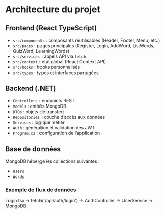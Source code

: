 # Architecture du projet

## Frontend (React TypeScript)
- `src/components` : composants réutilisables (Header, Footer, Menu, etc.)
- `src/pages` : pages principales (Register, Login, AddWord, ListWords, QuizWord, LearningWords)
- `src/services` : appels API via `fetch`
- `src/context` : état global (React Context API)
- `src/hooks` : hooks personnalisés
- `src/types` : types et interfaces partagées

## Backend (.NET)
- `Controllers` : endpoints REST
- `Models` : entités MongoDB
- `DTOs` : objets de transfert
- `Repositories` : couche d’accès aux données
- `Services` : logique métier
- `Auth` : génération et validation des JWT
- `Program.cs` : configuration de l’application

## Base de données
MongoDB héberge les collections suivantes :
- `Users`
- `Words`

### Exemple de flux de données
Login.tsx → fetch('/api/auth/login') → AuthController → UserService → MongoDB
